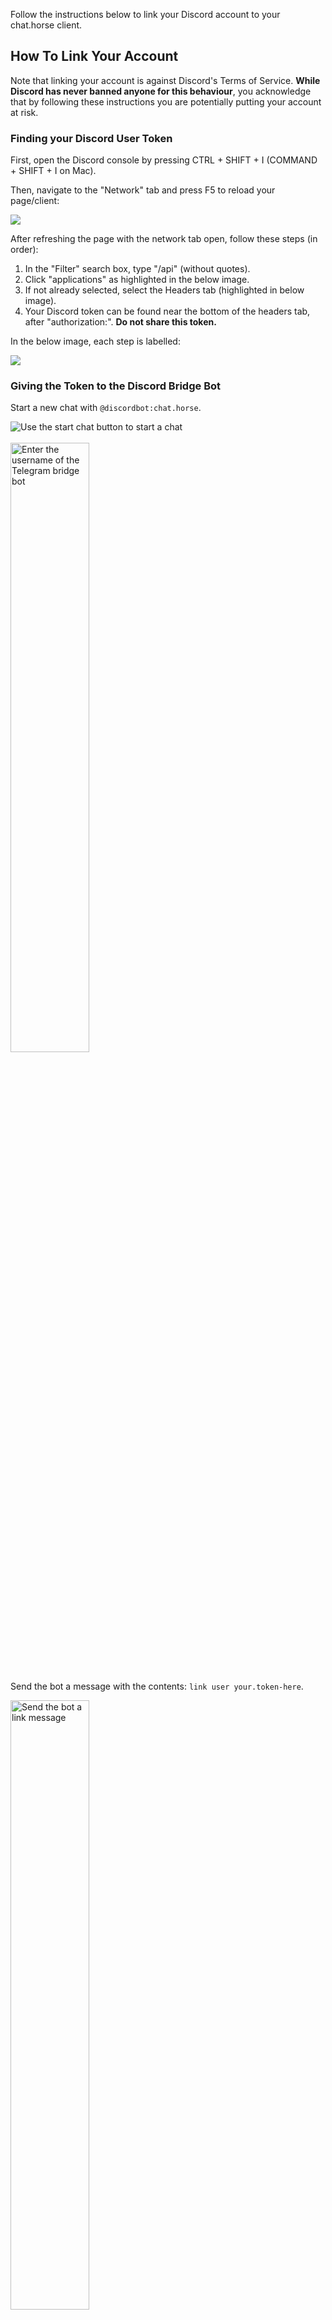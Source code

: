 Follow the instructions below to link your Discord account to your chat.horse
client.

## How To Link Your Account

Note that linking your account is against Discord's Terms of Service. **While
Discord has never banned anyone for this behaviour**, you acknowledge that by
following these instructions you are potentially putting your account at
risk.

### Finding your Discord User Token

First, open the Discord console by pressing CTRL + SHIFT + I (COMMAND + SHIFT + I
on Mac).

Then, navigate to the "Network" tab and press F5 to reload your page/client:

![](/bridges/discord/network-refresh.png)

After refreshing the page with the network tab open, follow these steps (in order):

1. In the "Filter" search box, type "/api" (without quotes).
1. Click "applications" as highlighted in the below image.
1. If not already selected, select the Headers tab (highlighted in below image).
1. Your Discord token can be found near the bottom of the headers tab, after
   "authorization:". **Do not share this token.**

In the below image, each step is labelled:

![](/bridges/discord/api-search-authorization.png)

### Giving the Token to the Discord Bridge Bot

Start a new chat with `@discordbot:chat.horse`.

<img src="/bridges/start-chat.png" title="Use the start chat button to start a chat"/>
<br /><br />

<img src="/bridges/discord/discord-username.png" title="Enter the username of the Telegram bridge bot" style="width: 50%"/>
<br /><br />

Send the bot a message with the contents: `link user your.token-here`.

<img src="/bridges/discord/login-token.png" title="Send the bot a link message" style="width: 50%"/>
<br /><br />

The bot should respond with a success message. Send `help` to view available
commands.